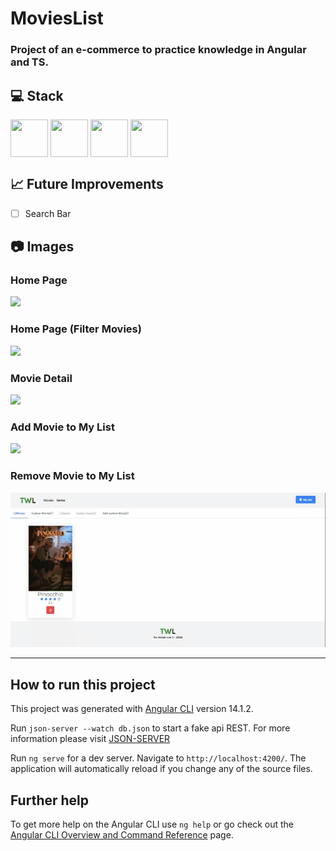 # MoviesList

### Project of an e-commerce to practice knowledge in Angular and TS.

## 💻 Stack
<div>
  <img src="https://cdn.jsdelivr.net/gh/devicons/devicon/icons/angularjs/angularjs-original.svg" width="60" height="60" align="center"  />
  <img src="https://cdn.jsdelivr.net/gh/devicons/devicon/icons/typescript/typescript-original.svg" width="60" height="60" align="center" />           
  <img src="https://cdn.jsdelivr.net/gh/devicons/devicon/icons/html5/html5-original-wordmark.svg" width="60" height="60" align="center" />          
  <img src="https://cdn.jsdelivr.net/gh/devicons/devicon/icons/css3/css3-original-wordmark.svg" width="60" height="60" align="center" />                               
</div>


 ## 📈 Future Improvements
 - [ ] Search Bar

## 📷 Images 
### Home Page
![](gifs-readme/homepage.gif)
### Home Page (Filter Movies)
![](gifs-readme/filtermovies.gif)
### Movie Detail
![](gifs-readme/moviedetail.gif)
### Add Movie to My List
![](gifs-readme/addmoviemylist.gif)
### Remove Movie to My List
![](gifs-readme/removemoviemylist.gif)

---
## How to run this project

This project was generated with [Angular CLI](https://github.com/angular/angular-cli) version 14.1.2.

Run `json-server --watch db.json` to start a fake api REST.
For more information please visit [JSON-SERVER](https://www.npmjs.com/package/json-server) 

Run `ng serve` for a dev server. Navigate to `http://localhost:4200/`. The application will automatically reload if you change any of the source files.
## Further help

To get more help on the Angular CLI use `ng help` or go check out the [Angular CLI Overview and Command Reference](https://angular.io/cli) page.

